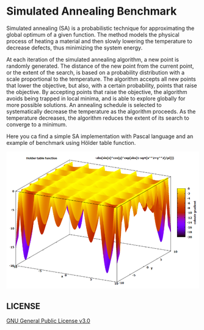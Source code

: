 # Simulated Annealing Benchmark

Simulated annealing (SA) is a probabilistic technique for approximating the global optimum of a given function.
The method models the physical process of heating a material and then slowly lowering the temperature to decrease defects, thus minimizing the system energy.

At each iteration of the simulated annealing algorithm, a new point is randomly generated. The distance of the new point from the current point, or the extent of the search, is based on a probability distribution with a scale proportional to the temperature. The algorithm accepts all new points that lower the objective, but also, with a certain probability, points that raise the objective. By accepting points that raise the objective, the algorithm avoids being trapped in local minima, and is able to explore globally for more possible solutions. An annealing schedule is selected to systematically decrease the temperature as the algorithm proceeds. As the temperature decreases, the algorithm reduces the extent of its search to converge to a minimum.

Here you ca find a simple SA implementation with Pascal language and an example of benchmark using Hölder table function.

![HölderTableFunction](/plot/plot.PNG "Hölder table function")

## LICENSE
[GNU General Public License v3.0](LICENSE)
